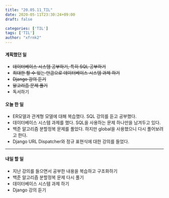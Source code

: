 ```yaml
---
title: "20.05.11_TIL"
date: 2020-05-11T23:30:24+09:00
draft: false

categories: ['TIL']
tags: ['TIL']
author: "xfrnk2"
---
```

#### 계획했던 일
+ ~~데이터베이스 시스템 공부하기, 특히 SQL 공부하기~~
+  ~~최대한 할 수 있는 만큼으로 데이터베이스 시스템 과제 하기~~
+ ~~Django 강의 듣기~~
+ ~~알고리즘 문제 풀기~~
+ 독서하기
#### 오늘 한 일
+ ER모델과 관계형 모델에 대해 복습했다. SQL 강의를 듣고 공부했다.
+ 데이터베이스 시스템 과제를 했다. SQL을 사용하는 문제 하나만을 남겨두고 있다.
+ 백준 알고리즘 분할정복 문제를 풀었다. 하지만 global을 사용했으니 다시 풀어보려고 한다.
+ Django URL Dispatcher와 정규 표현식에 대한 강의를 들었다.
--- 
#### 내일 할 일  
+ 지난 강의를 들으면서 공부한 내용을 복습하고 구조화하기
+ 백준 알고리즘 분할정복 문제 다시 풀기
+ 데이터베이스 시스템 과제 하기
+ Django 강의 듣기